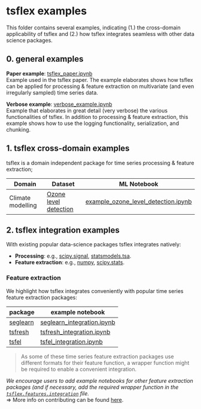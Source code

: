 # tsflex examples

This folder contains several examples, indicating (1.) the cross-domain applicability of tsflex and (2.) how tsflex integrates seamless with other data science packages.

## 0. general examples

**Paper example**: [tsflex_paper.ipynb](https://github.com/predict-idlab/tsflex/blob/jeroen_examples/examples/tsflex_paper.ipynb)  
Example used in the tsflex paper. The example elaborates shows how tsflex can be applied for processing & feature extraction on multivariate (and even irregularly sampled) time series data.
<!-- TODO: add link to the paper -->

**Verbose example**: [verbose_example.ipynb](https://github.com/predict-idlab/tsflex/blob/jeroen_examples/examples/verbose_example.ipynb)  
Example that elaborates in great detail (very verbose) the various functionalities of tsflex. In addition to processing & feature extraction, this example shows how to use the logging functionality, serialization, and chunking.


## 1. tsflex cross-domain examples

tsflex is a domain independent package for time series processing & feature extraction;

| Domain | Dataset | ML Notebook |
| --- | --- | --- |
| Climate modelling | [Ozone level detection](https://archive.ics.uci.edu/ml/datasets/Ozone%20Level%20Detection) | [example_ozone_level_detection.ipynb](https://github.com/predict-idlab/tsflex/blob/main/examples/example_ozone_level_detection.ipynb) |  

<!-- ML notebooks with sklearn, tslearn, sktime -->

## 2. tsflex integration examples

With existing popular data-science packages tsflex integrates natively:
* **Processing**: e.g., [scipy.signal](https://docs.scipy.org/doc/scipy/reference/tutorial/signal.html), [statsmodels.tsa](https://www.statsmodels.org/stable/tsa.html#time-series-filters).
* **Feature extraction**: e.g., [numpy](https://numpy.org/doc/stable/reference/routines.html), [scipy.stats](https://docs.scipy.org/doc/scipy/reference/tutorial/stats.html).


### Feature extraction

We highlight how tsflex integrates conveniently with popular time series feature extraction packages:

| package | example notebook |
| --- | --- |
| [seglearn](https://dmbee.github.io/seglearn/feature_functions.html) | [seglearn_integration.ipynb](https://github.com/predict-idlab/tsflex/blob/main/examples/seglearn_integration.ipynb)
| [tsfresh](https://tsfresh.readthedocs.io/en/latest/text/list_of_features.html) | [tsfresh_integration.ipynb](https://github.com/predict-idlab/tsflex/blob/main/examples/tsfresh_integration.ipynb) |
| [tsfel](https://tsfel.readthedocs.io/en/latest/descriptions/feature_list.html) | [tsfel_integration.ipynb](https://github.com/predict-idlab/tsflex/blob/main/examples/tsfel_integration.ipynb) |


> As some of these time series feature extraction packages use different formats for their feature function, a wrapper function might be required to enable a convenient integration.  

*We encourage users to add example notebooks for other feature extraction packages (and if necessary, add the required wrapper function in the [`tsflex.features.integration`](https://github.com/predict-idlab/tsflex/blob/main/tsflex/features/integrations.py) file.*  
=> More info on contributing can be found [here](https://github.com/predict-idlab/tsflex/blob/main/CONTRIBUTING.md).
